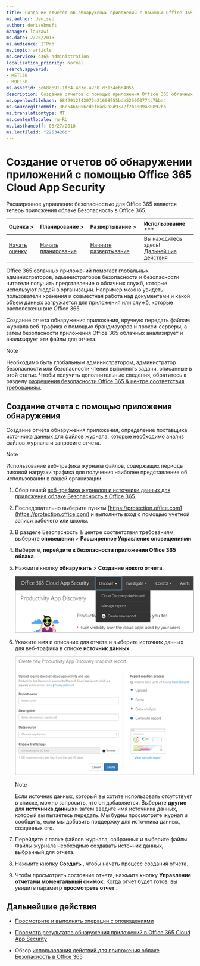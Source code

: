 ```yaml
---
title: Создание отчетов об обнаружении приложений с помощью Office 365 Cloud App Security
ms.author: deniseb
author: denisebmsft
manager: laurawi
ms.date: 2/26/2018
ms.audience: ITPro
ms.topic: article
ms.service: o365-administration
localization_priority: Normal
search.appverid:
- MET150
- MOE150
ms.assetid: 3e68e691-1fc4-4d3e-a2c0-d3134eb64055
description: Создание отчетов с помощью приложения Office 365 облачных безопасности, которая позволяет понять, как пользователи в вашей организации с помощью Office 365 и другие приложения.
ms.openlocfilehash: 6842912f42072e21608955bde5250f0774c7bba4
ms.sourcegitcommit: 36c5466056cdef6ad2a8d9372f2bc009a30892bb
ms.translationtype: MT
ms.contentlocale: ru-RU
ms.lasthandoff: 08/27/2018
ms.locfileid: "22534266"
---
```

# <a name="create-app-discovery-reports-using-office-365-cloud-app-security"></a>Создание отчетов об обнаружении приложений с помощью Office 365 Cloud App Security

Расширенное управление безопасностью для Office 365 является теперь приложения облаке Безопасность в Office 365.
  
|Оценка **\>**|Планирование **\>**|Развертывание **\>**|Использование ***|
|:-----|:-----|:-----|:-----|
|[Начать оценку](office-365-cas-overview.md) <br/> |[Начать планирование](get-ready-for-office-365-cas.md) <br/> |[Начните развертывание](turn-on-office-365-cas.md) <br/> |Вы находитесь здесь!  <br/> [Дальнейшие действия](#next-steps) <br/> |
   
Office 365 облачных приложений помогает глобальных администраторов, администраторов безопасности и безопасности читатели получить представление о облачных служб, которые используют людей в организации. Например можно увидеть пользователи хранения и совместная работа над документами и какой объем данных загружается для приложения или служб, которые расположены вне Office 365.
  
Создание отчета обнаружения приложения, вручную передать файлам журнала веб-трафика с помощью брандмауэров и прокси-серверы, а затем безопасности приложения Office 365 облачных анализирует и анализирует эти файлы для отчета.
  
> [!NOTE]
> Необходимо быть глобальным администратором, администратор безопасности или безопасности чтения выполнять задачи, описанные в этой статье. Чтобы получить дополнительные сведения, обратитесь к разделу [разрешения безопасности Office 365 &amp; центре соответствия требованиям](permissions-in-the-security-and-compliance-center.md). 
  
## <a name="create-a-report-with-app-discovery"></a>Создание отчета с помощью приложения обнаружения

Создание отчета обнаружения приложения, определение поставщика источника данных для файлов журнала, которые необходимо анализ файлов журнала и запросите отчета.
  
> [!NOTE]
> Использование веб-трафика журнала файлов, содержащих периоды пиковой нагрузки трафика для получения наиболее представление об использовании в вашей организации. 
  
1. Сбор вашей [веб-трафика журналов и источники данных для приложения облаке Безопасность в Office 365](web-traffic-logs-and-data-sources-for-ocas.md).
    
2. Последовательно выберите пункты [https://protection.office.com](https://protection.office.com) и выполнить вход с помощью учетной записи рабочего или школы. 
    
3. В разделе Безопасность &amp; центре соответствия требованиям, выберите **оповещения** \> **Расширенное Управление оповещениями**.
    
4. Выберите, **перейдите к безопасности приложения Office 365 облака**.
    
5. Нажмите кнопку **обнаружить** \> **Создание нового отчета**.
    
    ![На портале Office 365 CAS выберите обнаружения](media/73b5299f-94b5-49dd-a00f-154d188eb2c5.png)
  
6. Укажите имя и описание для отчета и выберите источник данных для веб-трафика в списке **источник данных** . 
    
    ![В O365 сервера клиентского доступа, нажмите кнопку обнаружить \> создать новый отчет](media/22e660f0-5eb2-49fa-9fea-f88a5809a07b.png)
  
    > [!NOTE]
    > Если источник данных, который вы хотите использовать отсутствует в списке, можно запросить, что он добавляется. Выберите **другие** для **источника данных**и затем введите имя источника данных, который вы пытаетесь передать. Мы будем просмотрите журнал и сообщить, если мы добавить поддержку для источника данных, созданных его. 
  
7. Перейдите к папке файлов журнала, собранных и выберите файлы. Файлы журнала необходимо создавать источник данных, выбранный для отчета.
    
8. Нажмите кнопку **Создать** , чтобы начать процесс создания отчета. 
    
9. Чтобы просмотреть состояние отчета, нажмите кнопку **Управление отчетами моментальный снимок**. Когда отчет будет готов, вы увидите параметр **просмотреть отчет** . 
    
## <a name="next-steps"></a>Дальнейшие действия

- [Просмотрите и выполнять операции с оповещениями](review-office-365-cas-alerts.md)
    
- [Просмотр результатов обнаружения приложений в Office 365 Cloud App Security](review-app-discovery-findings-in-ocas.md)
    
- Обзор [использования действий для приложения облаке Безопасность в Office 365](utilization-activities-for-ocas.md)
    


